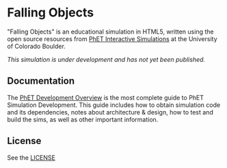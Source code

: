# Falling Objects
"Falling Objects" is an educational simulation in HTML5, written using the open source resources from
[PhET Interactive Simulations](https://phet.colorado.edu) at the University of Colorado Boulder.

*This simulation is under development and has not yet been published.*

## Documentation
The [PhET Development Overview](http://bit.ly/phet-html5-development-overview) is the most complete guide to PhET Simulation
Development. This guide includes how to obtain simulation code and its dependencies, notes about architecture & design, how
to test and build the sims, as well as other important information.

## License
See the [LICENSE](https://github.com/learnitall/falling-objects/blob/master/LICENSE)